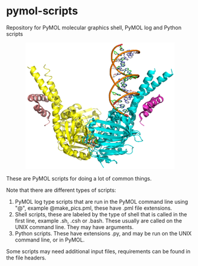 # pymol-scripts
Repository for PyMOL molecular graphics shell, PyMOL log and Python scripts 

<p align="center">
  <img src="test/4W9M-4-b.png" width="400"></img>
</p>

These are PyMOL scripts for doing a lot of common things. 

Note that there are different types of scripts:
1) PyMOL log type scripts that are run in the PyMOL command line using "@", example @make_pics.pml, these have .pml file extensions.
2) Shell scripts, these are labeled by the type of shell that is called in the first line, example .sh, .csh or .bash. These usually are called on the UNIX command line. They may have arguments.
3) Python scripts. These have extensions .py, and may be run on the UNIX command line, or in PyMOL.

Some scripts may need additional input files, requirements can be found in the file headers.
